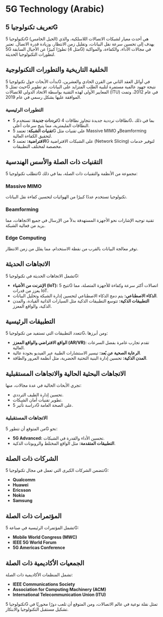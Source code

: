 # 5G Technology (Arabic)

## تعريف تكنولوجيا 5G
تكنولوجيا 5G (الجيل الخامس) هي أحدث معيار لشبكات الاتصالات اللاسلكية، والذي يهدف إلى تحسين سرعة نقل البيانات، وتقليل زمن الانتظار، وزيادة قدرة الاتصال. تعتبر 5G تطورًا كبيرًا عن الأجيال السابقة (مثل 4G) في مجالات الأداء، والكفاءة، والمواكبة لتطورات التكنولوجيا الحديثة.

## الخلفية التاريخية والتطورات التكنولوجية
بدأت الأبحاث حول تكنولوجيا 5G في أوائل العقد الثاني من القرن الحادي والعشرين، حيث تمثل 5G نتيجة جهود عالمية مستمرة لتلبية الطلب المتزايد على البيانات. تم تطوير المعايير الأولى لهذه التقنية بواسطة الاتحاد الدولي للاتصالات (ITU) في عام 2012، وتمت الموافقة عليها بشكل رسمي في عام 2019.

### التطورات الرئيسية
- **ترددات جديدة:** تستخدم 5G نطاقات ترددية جديدة تتجاوز نطاقات 4G، بما في ذلك النطاقات المليمترية، مما يتيح سرعات أعلى.
- **تقنيات الشبكة:** تعتمد 5G على تقنيات مثل Massive MIMO وBeamforming لتحقيق الكفاءة العالية.
- **الافتراضية:** تعتمد 5G على الشبكات الافتراضية (Network Slicing) لتوفير خدمات مخصصة لمختلف التطبيقات.

## التقنيات ذات الصلة والأسس الهندسية
تتطلب تكنولوجيا 5G مجموعة من الأنظمة والتقنيات ذات الصلة، بما في ذلك:

### Massive MIMO
تكنولوجيا تستخدم عددًا كبيرًا من الهوائيات لتحسين كفاءة نقل البيانات.

### Beamforming
تقنية توجيه الإشارات نحو الأجهزة المستهدفة بدلاً من الإرسال في جميع الاتجاهات، مما يزيد من فعالية الشبكة.

### Edge Computing
توفر معالجة البيانات بالقرب من نقطة الاستخدام، مما يقلل من زمن الانتظار.

## الاتجاهات الحديثة
تشمل الاتجاهات الحديثة في تكنولوجيا 5G:

- **الإنترنت من الأشياء (IoT):** تتيح 5G اتصالات أكثر سرعة وكفاءة للأجهزة المتصلة، مما يعزز من قدرات IoT.
- **الذكاء الاصطناعي:** يتم دمج الذكاء الاصطناعي لتحسين إدارة الشبكة وتحليل البيانات.
- **التطبيقات الذكية:** تتوسع التطبيقات الذكية مثل السيارات الذاتية القيادة، والمدن الذكية، والواقع المعزز.

## التطبيقات الرئيسية
تتعدد التطبيقات التي تستفيد من تكنولوجيا 5G، ومن أبرزها:

- **الواقع الافتراضي والواقع المعزز (AR/VR):** تقدم تجارب غامرة بفضل السرعات العالية.
- **الرعاية الصحية عن بُعد:** تيسير الاستشارات الطبية عبر الفيديو بجودة عالية.
- **المدن الذكية:** تحسين إدارة البنية التحتية الحضرية، مثل أنظمة المرور والطاقة.

## الاتجاهات البحثية الحالية والاتجاهات المستقبلية
تجري الأبحاث الحالية في عدة مجالات، منها:

- تحسين إدارة الطيف الترددي.
- تطوير تقنيات أمان الشبكات.
- دراسة تأثير 5G على الصحة العامة.

### الاتجاهات المستقبلية
من المتوقع أن تتطور 5G نحو:

- **5G Advanced:** تحسين الأداء والقدرة في الشبكات.
- **التطبيقات المتقدمة:** مثل الواقع المختلط والروبوتات الذكية.

## الشركات ذات الصلة
تتضمن الشركات الكبرى التي تعمل في مجال تكنولوجيا 5G:

- **Qualcomm**
- **Huawei**
- **Ericsson**
- **Nokia**
- **Samsung**

## المؤتمرات ذات الصلة
تشمل المؤتمرات الرئيسية في صناعة 5G:

- **Mobile World Congress (MWC)**
- **IEEE 5G World Forum**
- **5G Americas Conference**

## الجمعيات الأكاديمية ذات الصلة
تشمل المنظمات الأكاديمية ذات الصلة:

- **IEEE Communications Society**
- **Association for Computing Machinery (ACM)**
- **International Telecommunication Union (ITU)**

تكنولوجيا 5G تمثل نقلة نوعية في عالم الاتصالات، ومن المتوقع أن تلعب دورًا محوريًا في تشكيل مستقبل التكنولوجيا والابتكار.